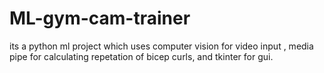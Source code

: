 # ML-gym-cam-trainer
its a python ml project which uses computer vision for video input , media pipe for calculating repetation of bicep curls, and tkinter for gui.
